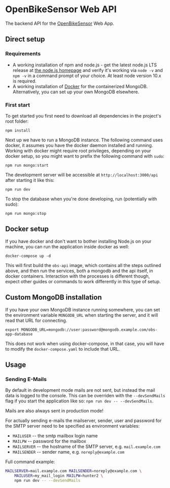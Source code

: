 # OpenBikeSensor Web API

The backend API for the [OpenBikeSensor](https://zweirat-stuttgart.de/projekte/openbikesensor/) Web App.

## Direct setup

### Requirements

* A working installation of npm and node.js - get the latest node.js LTS
  release at [the node.js homepage](https://nodejs.org/en/) and verify it's
  working via `node -v` and `npm -v` in a command prompt of your choice. At
  least node version 10.x is required.
* A working installation of [Docker](https://www.docker.com) for the
  containerized MongoDB. Alternatively, you can set up your own MongoDB
  elsewhere.

### First start

To get started you first need to download all dependencies in the project's
root folder:

    npm install

Next up we have to run a MongoDB instance. The following command uses docker,
it assumes you have the docker daemon installed and running.  Working with
docker might require root privileges, depending on your docker setup, so you
might want to prefix the following command with `sudo`:

    npm run mongo:start

The development server will be accessible at `http://localhost:3000/api` after
starting it like this:

    npm run dev

To stop the database when you're done developing, run (potentially with sudo):

    npm run mongo:stop

## Docker setup 

If you have docker and don't want to bother installing Node.js on your machine,
you can run the application inside docker as well:

    docker-compose up -d
    
This will first build the `obs-api` image, which contains all the steps
outlined above, and then run the services, both a mongodb and the api itself,
in docker containers. Interaction with the processes is different though,
expect other guides or commands to work differently in this type of setup.


## Custom MongoDB installation
    
If you have your own MongoDB instance running somewhere, you can set the
environment variable `MONGODB_URL` when starting the server, and it will read
that URL for connecting.
  
    export MONGODB_URL=mongodb://user:password@mongodb.example.com/obs-app-database
    
This does not work when using docker-compose, in that case, you will have to
modify the `docker-compose.yaml` to include that URL.


## Usage

### Sending E-Mails

By default in development mode mails are not sent, but instead the mail data is
logged to the console. This can be overriden with the `--devSendMails` flag if
you start the application like so: `npm run dev -- --devSendMails`.

Mails are also always sent in production mode!

For actually sending e-mails the mailserver, sender, user and password for the
SMTP server need to be specified as environment variables: 

* `MAILUSER` -- the smtp mailbox login name
* `MAILPW` -- password for the mailbox
* `MAILSERVER` -- the hostname of the SMTP server, e.g. `mail.example.com`
* `MAILSENDER` -- sender name, e.g. `noreply@example.com`

Full command example:

```bash
MAILSERVER=mail.example.com MAILSENDER=noreply@example.com \
    MAILUSER=my_mail_login MAILPW=hunter2 \
    npm run dev -- --devSendMails
```
